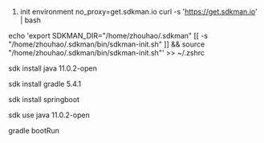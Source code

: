1. init environment
no_proxy=get.sdkman.io curl -s 'https://get.sdkman.io' | bash

echo 'export SDKMAN_DIR="/home/zhouhao/.sdkman" 
[[ -s "/home/zhouhao/.sdkman/bin/sdkman-init.sh" ]] && source "/home/zhouhao/.sdkman/bin/sdkman-init.sh"' >> ~/.zshrc

sdk install java 11.0.2-open

sdk install gradle 5.4.1

sdk install springboot 

sdk use java 11.0.2-open

gradle bootRun
